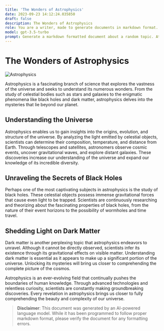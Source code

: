 ```yaml
---
title: 'The Wonders of Astrophysics'
date: 2023-09-23 14:12:24.035850
draft: false
description: The Wonders of Astrophysics
role: You are a writer, made to generate documents in markdown format. It is very important that all of the documents you generate are in valid markdown format.
model: gpt-3.5-turbo
prompt: Generate a markdown formatted document about a random topic. At the bottom, include a disclaimer explaining that the document was generated by you. The first line of the document should be the title. Make sure that the entire document is in proper markdown format, using a mix of various tags to make the document visually appealing.
---
```


# The Wonders of Astrophysics

![Astrophysics](https://images.unsplash.com/photo-1477570080261-8081e9f7ce9e)

Astrophysics is a fascinating branch of science that explores the vastness of the universe and seeks to understand its numerous wonders. From the study of celestial bodies such as stars and galaxies to the enigmatic phenomena like black holes and dark matter, astrophysics delves into the mysteries that lie beyond our planet. 

## Understanding the Universe
Astrophysics enables us to gain insights into the origins, evolution, and structure of the universe. By analyzing the light emitted by celestial objects, scientists can determine their composition, temperature, and distance from Earth. Through telescopes and satellites, astronomers observe cosmic events, uncover gravitational waves, and explore distant galaxies. These discoveries increase our understanding of the universe and expand our knowledge of its incredible diversity.

## Unraveling the Secrets of Black Holes
Perhaps one of the most captivating subjects in astrophysics is the study of black holes. These celestial objects possess immense gravitational forces that cause even light to be trapped. Scientists are continuously researching and theorizing about the fascinating properties of black holes, from the nature of their event horizons to the possibility of wormholes and time travel.

## Shedding Light on Dark Matter
Dark matter is another perplexing topic that astrophysics endeavors to unravel. Although it cannot be directly observed, scientists infer its existence through its gravitational effects on visible matter. Understanding dark matter is essential as it appears to make up a significant portion of the universe. Unlocking its mysteries will bring us closer to comprehending the complete picture of the cosmos.

Astrophysics is an ever-evolving field that continually pushes the boundaries of human knowledge. Through advanced technologies and relentless curiosity, scientists are constantly making groundbreaking discoveries. Every revelation in astrophysics brings us closer to fully comprehending the beauty and complexity of our universe.

> **Disclaimer**: This document was generated by an AI-powered language model. While it has been programmed to follow proper markdown format, please verify the document for any formatting errors.